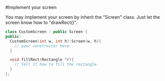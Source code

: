 #Implement your screen

You may implement your screen by inherit the "Screen" class.
Just let the screen know how to "drawRect()".

```cpp
class CustomScreen : public Screen {
public:
  CustomScreen(int w, int h):Screen(w, h){
    // your constructor here.
  }

  void fillRect(Rectangle *r){
    // Tell it how to fill the rectangle.
  }
};
```
